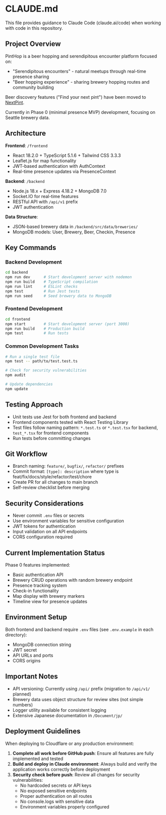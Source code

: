 # CLAUDE.md

This file provides guidance to Claude Code (claude.ai/code) when working with code in this repository.

## Project Overview

PintHop is a beer hopping and serendipitous encounter platform focused on:
- "Serendipitous encounters" - natural meetups through real-time presence sharing
- "Beer hopping experience" - sharing brewery hopping routes and community building

Beer discovery features ("Find your next pint") have been moved to [NextPint](https://github.com/Rih0z/NextPint).

Currently in Phase 0 (minimal presence MVP) development, focusing on Seattle brewery data.

## Architecture

**Frontend**: `/frontend`
- React 18.2.0 + TypeScript 5.1.6 + Tailwind CSS 3.3.3
- Leaflet.js for map functionality
- JWT-based authentication with AuthContext
- Real-time presence updates via PresenceContext

**Backend**: `/backend`
- Node.js 18.x + Express 4.18.2 + MongoDB 7.0
- Socket.IO for real-time features
- RESTful API with `/api/v1` prefix
- JWT authentication

**Data Structure**:
- JSON-based brewery data in `/backend/src/data/breweries/`
- MongoDB models: User, Brewery, Beer, Checkin, Presence

## Key Commands

### Backend Development
```bash
cd backend
npm run dev      # Start development server with nodemon
npm run build    # TypeScript compilation
npm run lint     # ESLint checks
npm test         # Run Jest tests
npm run seed     # Seed brewery data to MongoDB
```

### Frontend Development
```bash
cd frontend
npm start        # Start development server (port 3000)
npm run build    # Production build
npm test         # Run tests
```

### Common Development Tasks
```bash
# Run a single test file
npm test -- path/to/test.test.ts

# Check for security vulnerabilities
npm audit

# Update dependencies
npm update
```

## Testing Approach

- Unit tests use Jest for both frontend and backend
- Frontend components tested with React Testing Library
- Test files follow naming pattern: `*.test.ts` or `*.test.tsx` for backend, `test_*.tsx` for frontend components
- Run tests before committing changes

## Git Workflow

- Branch naming: `feature/`, `bugfix/`, `refactor/` prefixes
- Commit format: `[type]: description` where type is feat/fix/docs/style/refactor/test/chore
- Create PR for all changes to main branch
- Self-review checklist before merging

## Security Considerations

- Never commit `.env` files or secrets
- Use environment variables for sensitive configuration
- JWT tokens for authentication
- Input validation on all API endpoints
- CORS configuration required

## Current Implementation Status

Phase 0 features implemented:
- Basic authentication API
- Brewery CRUD operations with random brewery endpoint
- Presence tracking system
- Check-in functionality
- Map display with brewery markers
- Timeline view for presence updates

## Environment Setup

Both frontend and backend require `.env` files (see `.env.example` in each directory):
- MongoDB connection string
- JWT secret
- API URLs and ports
- CORS origins

## Important Notes

- API versioning: Currently using `/api/` prefix (migration to `/api/v1/` planned)
- Brewery data uses object structure for review sites (not simple numbers)
- Logger utility available for consistent logging
- Extensive Japanese documentation in `/Document/jp/`

## Deployment Guidelines

When deploying to Cloudflare or any production environment:

1. **Complete all work before GitHub push**: Ensure all features are fully implemented and tested
2. **Build and deploy in Claude environment**: Always build and verify the application works correctly before deployment
3. **Security check before push**: Review all changes for security vulnerabilities:
   - No hardcoded secrets or API keys
   - No exposed sensitive endpoints
   - Proper authentication on all routes
   - No console.logs with sensitive data
   - Environment variables properly configured
